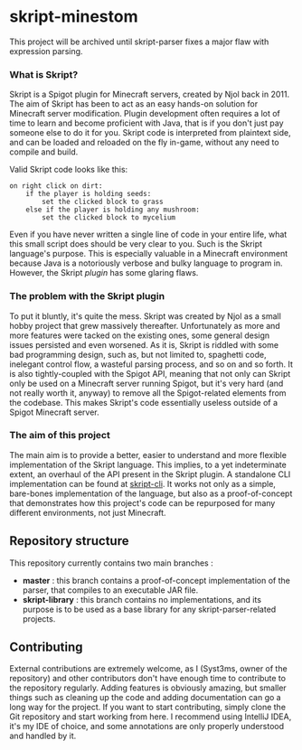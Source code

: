 # skript-minestom
This project will be archived until skript-parser fixes a major flaw with expression parsing.
### What is Skript?

Skript is a Spigot plugin for Minecraft servers, created by Njol back in 2011. The aim of Skript has been to act as an easy hands-on solution for Minecraft server modification. Plugin development often requires a lot of time to learn and become proficient with Java, that is if you don't just pay someone else to do it for you. Skript code is interpreted from plaintext side, and can be loaded and reloaded on the fly in-game, without any need to compile and build. 

Valid Skript code looks like this:
```vba
on right click on dirt:
    if the player is holding seeds:
        set the clicked block to grass
    else if the player is holding any mushroom:
        set the clicked block to mycelium
```
Even if you have never written a single line of code in your entire life, what this small script does should be very clear to you. Such is the Skript language's purpose. This is especially valuable in a Minecraft environment because Java is a notoriously verbose and bulky language to program in. However, the Skript *plugin* has some glaring flaws.

### The problem with the Skript plugin

To put it bluntly, it's quite the mess. Skript was created by Njol as a small hobby project that grew massively thereafter. Unfortunately as more and more features were tacked on the existing ones, some general design issues persisted and even worsened. As it is, Skript is riddled with some bad programming design, such as, but not limited to, spaghetti code, inelegant control flow, a wasteful parsing process, and so on and so forth. It is also tightly-coupled with the Spigot API, meaning that not only can Skript only be used on a Minecraft server running Spigot, but it's very hard (and not really worth it, anyway) to remove all the Spigot-related elements from the codebase. This makes Skript's code essentially useless outside of a Spigot Minecraft server.

### The aim of this project

The main aim is to provide a better, easier to understand and more flexible implementation of the Skript language. This implies, to a yet indeterminate extent, an overhaul of the API present in the Skript plugin. A standalone CLI implementation can be found at [skript-cli](https://github.com/SkriptLang/skript-cli). It works not only as a simple, bare-bones implementation of the language, but also as a proof-of-concept that demonstrates how this project's code can be repurposed for many different environments, not just Minecraft.

## Repository structure

This repository currently contains two main branches :

 * **master** : this branch contains a proof-of-concept implementation of the parser, that compiles to an executable JAR file.
 * **skript-library** : this branch contains no implementations, and its purpose is to be used as a base library for any skript-parser-related projects.

## Contributing 

External contributions are extremely welcome, as I (Syst3ms, owner of the repository) and other contributors don't have enough time to contribute to the repository regularly. Adding features is obviously amazing, but smaller things such as cleaning up the code and adding documentation can go a long way for the project. If you want to start contributing, simply clone the Git repository and start working from here. I recommend using IntelliJ IDEA, it's my IDE of choice, and some annotations are only properly understood and handled by it.
